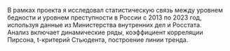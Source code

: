 В рамках проекта я исследовал статистическую связь между уровнем бедности и уровнем преступности в России с 2013 по 2023 год, используя данные из Министерства внутренних дел и Росстата.  
Анализ включает динамические ряды, коэффициент корреляции Пирсона, t-критерий Стьюдента, построение линии тренда. 
